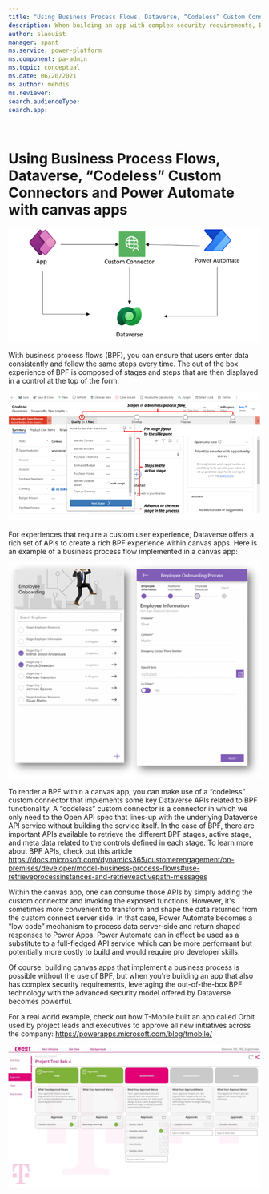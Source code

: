 ```yaml
---
title: "Using Business Process Flows, Dataverse, “Codeless” Custom Connectors, and Power Automate with canvas apps  | Microsoft Docs"
description: When building an app with complex security requirements, BPF technology with the advanced security model of Dataverse is powerful. Check out how T-Mobile built an app used to approve all new initiatives across the company.
author: slaouist
manager: spant
ms.service: power-platform
ms.component: pa-admin
ms.topic: conceptual
ms.date: 06/20/2021
ms.author: mehdis
ms.reviewer: 
search.audienceType: 
search.app: 
  
---
```

# Using Business Process Flows, Dataverse, “Codeless” Custom Connectors and Power Automate with canvas apps 

![Architecture Diagram](./media/BPF_3.png)

With business process flows (BPF), you can ensure that users enter data consistently and follow the same steps every time. The out of the box experience of BPF is composed of stages and steps that are then displayed in a control at the top of the form.

 ![Business Process Flow](./media/BPF_1.png)

For experiences that require a custom user experience, Dataverse offers a rich set of APIs to create a rich BPF experience within canvas apps.  Here is an example of a business process flow implemented in a canvas app:

![Business Process Flow in Canvas](./media/BPF_2.png)

To render a BPF within a canvas app, you can make use of a “codeless” custom connector that implements some key Dataverse APIs related to BPF functionality. A “codeless” custom connector is a connector in which we only need to the Open API spec that lines-up with the underlying Dataverse API service without building the service itself. In the case of BPF, there are important APIs available to retrieve the different BPF stages, active stage, and meta data related to the controls defined in each stage. To learn more about BPF APIs, check out this article https://docs.microsoft.com/dynamics365/customerengagement/on-premises/developer/model-business-process-flows#use-retrieveprocessinstances-and-retrieveactivepath-messages 

Within the canvas app, one can consume those APIs by simply adding the custom connector and invoking the exposed functions. However, it's sometimes more convenient to transform and shape the data returned from the custom connect server side. In that case, Power Automate becomes a “low code” mechanism to process data server-side and return shaped responses to Power Apps. Power Automate can in effect be used as a substitute to a full-fledged API service which can be more performant but potentially more costly to build and would require pro developer skills.

Of course, building canvas apps that implement a business process is possible without the use of BPF, but when you're building an app that also has complex security requirements, leveraging the out-of-the-box BPF technology with the advanced security model offered by Dataverse becomes powerful.

For a real world example, check out how T-Mobile built an app called Orbit used by project leads and executives to approve all new initiatives across the company: https://powerapps.microsoft.com/blog/tmobile/ 

![Power Apps canvas app for tracking initiatives and managing multi-stage approval process](./media/T-MobileOrbitApp1.jpg)